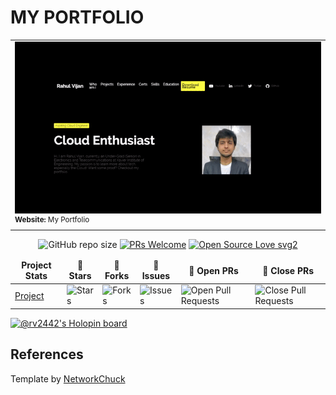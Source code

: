 # MY PORTFOLIO

<!-- [![Portfolio](https://github.com/rv2442/rv2442.github.io/blob/main/portfoliogif.gif)](https://www.rahulvijan.tech) -->
<div align="center">
<table>
  <tr>
    <td width="50%"><a href="https://www.rahulvijan.tech"><img width="100%" src="https://github.com/rv2442/rv2442.github.io/blob/main/portfoliogif.gif"></a><br><sup><strong>Website:</strong> My Portfolio</sup>
 </tr>
</table>



![GitHub repo size](https://img.shields.io/github/repo-size/rv2442/rv2442.github.io?color=yellow)  [![PRs Welcome](https://img.shields.io/badge/PRs-welcome-brightgreen.svg?style=flat-square)](http://makeapullrequest.com) [![Open Source Love svg2](https://badges.frapsoft.com/os/v2/open-source.svg?v=103)](https://github.com/ellerbrock/open-source-badges/)
</div>

<table align="center">
    <thead align="center">
        <tr border: 1px;>
            <td><b>Project Stats</td>
            <td><b>🌟 Stars</b></td>
            <td><b>🍴 Forks</b></td>
            <td><b>🐛 Issues</b></td>
            <td><b>🔔 Open PRs</b></td>
            <td><b>🔕 Close PRs</b></td>
        </tr>
     </thead>
    <tbody>
         <tr>
            <td><a href="https://github.com/19sajib/JS-Project-Vault"</a>Project</td>
            <td><img alt="Stars" src="https://img.shields.io/github/stars/rv2442/rv2442.github.io?style=flat&logo=github"/></td>
             <td><img alt="Forks" src="https://img.shields.io/github/forks/rv2442/rv2442.github.io?style=flat&logo=github"/></td>
            <td><img alt="Issues" src="https://img.shields.io/github/issues/rv2442/rv2442.github.io?style=flat&logo=github"/></td>
            <td><img alt="Open Pull Requests" src="https://img.shields.io/github/issues-pr/rv2442/rv2442.github.io?style=flat&logo=github"/></td>
           <td><img alt="Close Pull Requests" src="https://img.shields.io/github/issues-pr-closed/rv2442/rv2442.github.io?style=flat&color=critical&logo=github"/></td>
        </tr>
    </tbody>
</table>

[![@rv2442's Holopin board](https://holopin.me/rv2442)](https://holopin.io/@rv2442)

## References
 <footer class="container">
        <div class="copyright">
            Template by <a href="https://networkchuck.com/" target="_blank" rel="noopener noreferrer">NetworkChuck</a>
        </div>
    </footer>



<!--
## HACKTOBERFEST2022
Go over to [Issue #4](https://github.com/rv2442/rv2442.github.io/issues/4)

#### Rules
No abusive langauge
No PR/MR Spams (dont PR for 1 character each, pull requests are accepted on files)
-->

